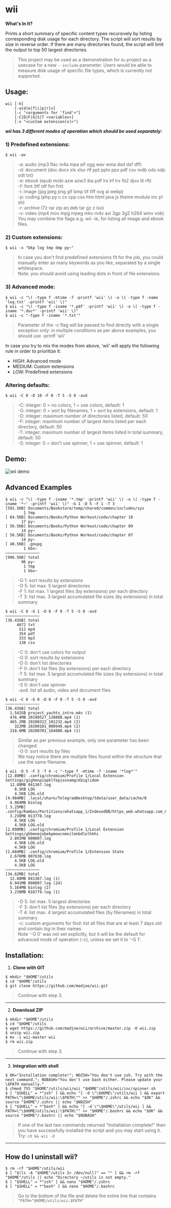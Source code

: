 # wii
**What's In It?**

Prints a short summary of specific content types recursively by listing corresponding disk usage for each directory. The script will sort results by size in reverse order. If there are many directories found, the script will limit the output to top 50 largest directories.

> This project may be used as a demonstration for `du` project as a usecase for a new `--include` parameter. 
> Users would be able to measure disk usage of specific file types, which is currently not supported.

## Usage: 

```
wii [-h] 
    [-a|d|e|f|i|p|r|v] 
    [-c "<arguments for 'find'>"] 
    [-C|D|F|G|S|T <variables>] 
    [-x "<custom extension(s)>"]
```

***wii has 3 different modes of operation which should be used separately:***

### 1) Predefined extensions:
```
$ wii -av
```
> -a: audio    (mp3 flac m4a mpa aif ogg wav wma dsd dsf dff)\
> -d: document (doc docx xls xlsx rtf ppt pptx pps pdf csv mdb ods odp odt txt)\
> -e: ebook    (epub mobi azw azw3 iba pdf lrs lrf lrx fb2 djvu lit rft)\
> -f: font     (ttf otf fon fnt)\
> -i: image    (jpg jpeg png gif bmp tif tiff svg ai webp)\
> -p: coding   (php py c cs cpp css htm html java js theme module inc pl sh)\
> -r: archive  (7z rar zip arj deb tar gz z iso)\
> -v: video    (mp4 mov mpg mpeg mkv m4v avi 3gp 3g2 h264 wmv vob)\
> You may combine the flags e.g. wii -ie, for listing all image and ebook files.

### 2) Custom extensions:
```
$ wii -x "bkp log tmp dmp py~"
```
> In case you don't find predefined extensions fit for the job, you could 
> manually enter as many keywords as you like, separated by a single whitespace.\
> Note: you should avoid using leading dots in front of file extensions.

### 3) Advanced mode:
```
$ wii -c "\( -type f -mtime -7 -printf 'wii' \) -o \( -type f -name 'log.txt' -printf 'wii' \)"
$ wii -c "\( -type f -iname '*.pdf' -printf 'wii' \) -o \( -type f -iname '*.doc*' -printf 'wii' \)"
$ wii -c "-type f -iname '*.txt'"
```
> Parameter of the -c flag will be passed to find directly with a single exception only: 
> in multiple conditions as per above examples, you should use -printf 'wii'

In case you try to mix the modes from above, 'wii' will apply the following rule in order to prioritize it:
 - HIGH: Advanced mode
 - MEDIUM: Custom extensions
 - LOW: Predefined extensions

### Altering defaults:
```
$ wii -C 0 -D 10 -F 0 -T 5 -S 0 -avd
```
> -C: integer: 0 = no colors, 1 = use colors, default: 1\
> -G: integer: 0 = sort by filenames, 1 = sort by extensions, default: 1\
> -D: integer: maximum number of directories listed, default: 50\
> -F: integer: maximum number of largest items listed per each directory, default: 50\
> -T: integer: maximum number of largest items listed in total summary, default: 50\
> -S: integer: 0 = don't use spinner, 1 = use spinner, default: 1


## Demo:

![wii demo](https://media1.giphy.com/media/f3eRDZtNeBl39hFb50/giphy.gif)


## Advanced Examples

```
$ wii -c "\( -type f -iname '*.tmp' -printf 'wii' \) -o \( -type f -iname '*~' -printf 'wii' \)" -G 1 -D 5 -F 1 -T 3
[592.5KB] Documents/Bookstore/temp/shared/common/includes/sys
        1 tmp
[ 64.5KB] Documents/Books/Python Workout/code/chapter 10
       17 py~
[ 56.5KB] Documents/Books/Python Workout/code/chapter 09
       14 py~
[ 56.5KB] Documents/Books/Python Workout/code/chapter 07
       14 py~
[ 40.5KB] .gnupg
        1 kbx~
———————————————
[996.5KB] total
       96 py~
        1 tmp
        1 kbx~
```
> -G 1: sort results by extensions\
> -D 5: list max. 5 largest directories\
> -F 1: list max. 1 largest files (by extensions) per each directory\
> -T 3: list max. 3 largest accumulated file sizes (by extensions) in total summary


```
$ wii -C 0 -G 1 -D 0 -F 0 -T 5 -S 0 -avd
———————————————
[36.43GB] total
     4672 txt
      512 mp4
      354 pdf
      333 mp3
      138 csv
```
> -C 0: don't use colors for output\
> -G 0: sort results by extensions\
> -D 0: don't list directories\
> -F 0: don't list files (by extensions) per each directory\
> -T 5: list max. 5 largest accumulated file sizes (by extensions) in total summary\
> -S 0: don't use spinner\
> -avd: list all audio, video and document files


```
$ wii -C 0 -G 0 -D 0 -F 0 -T 5 -S 0 -avd
———————————————
[36.43GB] total
  1.542GB project_yachts_intro.m4v (1)
  476.4MB 20190527_120808.mp4 (1)
  465.2MB 20200322_101232.mp4 (2)
    322MB 20200101_000948.mp4 (2)
  310.6MB 20200701_164008.mp4 (1)
```
> Similar as per previous example, only one parameter has been changed:\
> -G 0: sort results by files\
> We may notice there are multiple files found within the structure that use the same filename.


```
$ wii -D 5 -F 3 -T 4 -c "-type f -mtime -7 -iname '*log*'"
[12.89MB] .config/chromium/Profile 1/Local Extension Settings/gighmnpiopklfepjosnamgckbiglidom
  12.88MB 041367.log
    8.5KB LOG
    4.5KB LOG.old
[4.984MB] .local/share/TelegramDesktop/tdata/user_data/cache/0
  4.984MB binlog
[ 3.25MB] .config/Rambox/Partitions/whatsapp_1/IndexedDB/https_web.whatsapp.com_0.indexeddb.leveldb
  3.238MB 013778.log
    8.5KB LOG
    4.5KB LOG.old
[2.898MB] .config/chromium/Profile 1/Local Extension Settings/ghbmnmjobekpmoecnmnilmnbdlolhkhi
  2.891MB 000007.log
    4.5KB LOG.old
    4.5KB LOG
[2.684MB] .config/chromium/Profile 1/Extension State
  2.676MB 007638.log
    4.5KB LOG.old
    4.5KB LOG
———————————————
[34.62MB] total
  12.88MB 041367.log (1)
  6.941MB 000007.log (24)
  5.164MB binlog (2)
  3.238MB 016779.log (1)
```
> -D 5: list max. 5 largest directories\
> -F 3: don't list files (by extensions) per each directory\
> -T 4: list max. 4 largest accumulated files (by filenames) in total summary\
> -c: custom arguments for find: list all files that are at least 7 days old and contain *log* in their names\
> Note '-G 0' was not set explicitly, but it will be the default for advanced mode of operation (-c), unless we set it to '-G 1'.


## Installation:

 1. **Clone with GIT**
```
$ mkdir "$HOME"/utils
$ cd "$HOME"/utils
$ git clone https://github.com/madjoe/wii.git
```
> Continue with step 3.

--------------

 2. **Download ZIP**
```
$ mkdir "$HOME"/utils
$ cd "$HOME"/utils
$ wget https://github.com/madjoe/wii/archive/master.zip -O wii.zip
$ unzip wii.zip
$ mv -i wii-master wii
$ rm wii.zip
```
> Continue with step 3.

--------------

 3. **Integration with shell**
```
$ OK="Installation complete!"; NOZSH="You don't use zsh. Try with the next command."; NOBASH="You don't use bash either. Please update your \$PATH manually."
$ chmod 755 "$HOME"/utils/wii/wii "$HOME"/utils/wii/inc/spinner.sh
$ [ "$SHELL" = *"zsh" ] && echo "[ -d \"\$HOME\"/utils/wii ] && export PATH=\"\$HOME/utils/wii:\$PATH\"" >> "$HOME"/.zshrc && echo "$OK" && source "$HOME"/.zshrc || echo "$NOZSH"
$ [ "$SHELL" = *"bash" ] && echo "[ -d \"\$HOME\"/utils/wii ] && PATH=\"\$HOME/utils/wii:\$PATH\"" >> "$HOME"/.bashrc && echo "$OK" && source "$HOME"/.bashrc || echo "$NOBASH"
```
> If one of the last two commands returned "Installation complete!" then you have 
> successfully installed the script and you may start using it. Try: `cd && wii -d`

--------------

## How do I uninstall wii?

```
$ rm -rf "$HOME"/utils/wii
$ [ "$(ls -A "$HOME"/utils 2> /dev/null)" == "" ] && rm -rf "$HOME"/utils || echo "Directory ~/utils is not empty."
$ [ "$SHELL" = *"zsh" ] && nano "$HOME"/.zshrc
$ [ "$SHELL" = *"bash" ] && nano "$HOME"/.bashrc
```
> Go to the bottom of the file and delete the entire line that contains `"PATH="$HOME/utils/wii:$PATH"`
